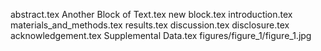 abstract.tex
Another Block of Text.tex
new block.tex
introduction.tex
materials_and_methods.tex
results.tex
discussion.tex
disclosure.tex
acknowledgement.tex
Supplemental Data.tex
figures/figure_1/figure_1.jpg